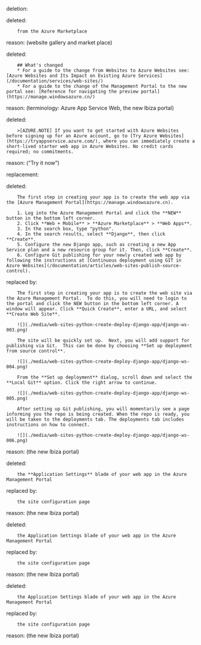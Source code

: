 deletion:

deleted:

		from the Azure Marketplace

reason: (website gallery and market place)

deleted:

		## What's changed
		* For a guide to the change from Websites to Azure Websites see: [Azure Websites and Its Impact on Existing Azure Services](/documentation/services/web-sites/)
		* For a guide to the change of the Management Portal to the new portal see: [Reference for navigating the preview portal](https://manage.windowsazure.cn/)

reason: (terminology: Azure App Service Web, the new Ibiza portal)

deleted:

		>[AZURE.NOTE] If you want to get started with Azure Websites before signing up for an Azure account, go to [Try Azure Websites](https://tryappservice.azure.com/), where you can immediately create a short-lived starter web app in Azure Websites. No credit cards required; no commitments.

reason: (“Try it now”)

replacement:

deleted:

		The first step in creating your app is to create the web app via the [Azure Management Portal](https://manage.windowsazure.cn).
		
		1. Log into the Azure Management Portal and click the **NEW** button in the bottom left corner.
		2. Click **Web + Mobile** > **Azure Marketplace** > **Web Apps**.
		3. In the search box, type "python".
		4. In the search results, select **Django**, then click **Create**.
		5. Configure the new Django app, such as creating a new App Service plan and a new resource group for it. Then, click **Create**.
		6. Configure Git publishing for your newly created web app by following the instructions at [Continuous deployment using GIT in Azure Websites](/documentation/articles/web-sites-publish-source-control).

replaced by:

		The first step in creating your app is to create the web site via the Azure Management Portal.  To do this, you will need to login to the portal and click the NEW button in the bottom left corner. A window will appear. Click **Quick Create**, enter a URL, and select **Create Web Site**.
		
		![](./media/web-sites-python-create-deploy-django-app/django-ws-003.png)
		
		The site will be quickly set up.  Next, you will add support for publishing via Git.  This can be done by choosing **Set up deployment from source control**.
		
		![](./media/web-sites-python-create-deploy-django-app/django-ws-004.png)
		
		From the **Set up deployment** dialog, scroll down and select the **Local Git** option. Click the right arrow to continue.
		
		![](./media/web-sites-python-create-deploy-django-app/django-ws-005.png)
		
		After setting up Git publishing, you will momentarily see a page informing you the repo is being created. When the repo is ready, you will be taken to the deployments tab. The deployments tab includes instructions on how to connect.  
		
		![](./media/web-sites-python-create-deploy-django-app/django-ws-006.png)

reason: (the new Ibiza portal)

deleted:

		the **Application Settings** blade of your web app in the Azure Management Portal

replaced by:

		the site configuration page

reason: (the new Ibiza portal)

deleted:

		the Application Settings blade of your web app in the Azure Management Portal

replaced by:

		the site configuration page

reason: (the new Ibiza portal)

deleted:

		the Application Settings blade of your web app in the Azure Management Portal

replaced by:

		the site configuration page

reason: (the new Ibiza portal)

